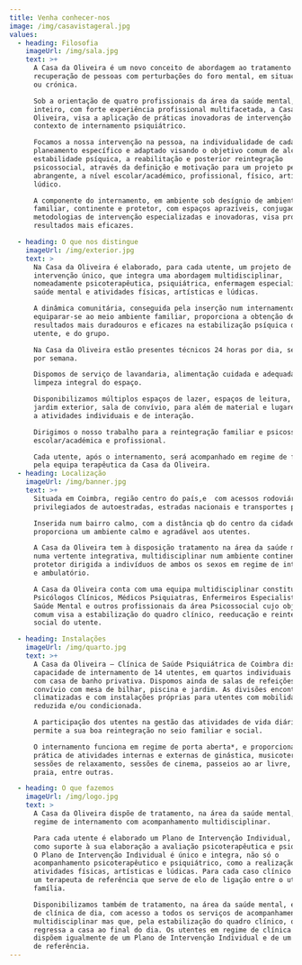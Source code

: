 ```yaml
---
title: Venha conhecer-nos
image: /img/casavistageral.jpg
values:
  - heading: Filosofia
    imageUrl: /img/sala.jpg
    text: >+
      A Casa da Oliveira é um novo conceito de abordagem ao tratamento e
      recuperação de pessoas com perturbações do foro mental, em situação aguda
      ou crónica.

      Sob a orientação de quatro profissionais da área da saúde mental, a tempo
      inteiro, com forte experiência profissional multifacetada, a Casa da
      Oliveira, visa a aplicação de práticas inovadoras de intervenção em
      contexto de internamento psiquiátrico.

      Focamos a nossa intervenção na pessoa, na individualidade de cada um e no
      planeamento específico e adaptado visando o objetivo comum de alcançar
      estabilidade psíquica, a reabilitação e posterior reintegração
      psicossocial, através da definição e motivação para um projeto pessoal
      abrangente, a nível escolar/académico, profissional, físico, artístico e
      lúdico.

      A componente do internamento, em ambiente sob desígnio de ambiente
      familiar, continente e protetor, com espaços aprazíveis, conjugado com
      metodologias de intervenção especializadas e inovadoras, visa promover
      resultados mais eficazes.

  - heading: O que nos distingue
    imageUrl: /img/exterior.jpg
    text: >
      Na Casa da Oliveira é elaborado, para cada utente, um projeto de
      intervenção único, que integra uma abordagem multidisciplinar,
      nomeadamente psicoterapêutica, psiquiátrica, enfermagem especializada em
      saúde mental e atividades físicas, artísticas e lúdicas.

      A dinâmica comunitária, conseguida pela inserção num internamento que visa
      equiparar-se ao meio ambiente familiar, proporciona a obtenção de
      resultados mais duradouros e eficazes na estabilização psíquica de cada
      utente, e do grupo.

      Na Casa da Oliveira estão presentes técnicos 24 horas por dia, sete dias
      por semana.

      Dispomos de serviço de lavandaria, alimentação cuidada e adequada e
      limpeza integral do espaço.

      Disponibilizamos múltiplos espaços de lazer, espaços de leitura, piscina,
      jardim exterior, sala de convívio, para além de material e lugares afetos
      a atividades individuais e de interação.

      Dirigimos o nosso trabalho para a reintegração familiar e psicossocial,
      escolar/académica e profissional.

      Cada utente, após o internamento, será acompanhado em regime de follow-up
      pela equipa terapêutica da Casa da Oliveira.
  - heading: Localização
    imageUrl: /img/banner.jpg
    text: >+
      Situada em Coimbra, região centro do país,e  com acessos rodoviários
      privilegiados de autoestradas, estradas nacionais e transportes públicos.

      Inserida num bairro calmo, com a distância qb do centro da cidade,
      proporciona um ambiente calmo e agradável aos utentes.

      A Casa da Oliveira tem à disposição tratamento na área da saúde mental
      numa vertente integrativa, multidisciplinar num ambiente continente e
      protetor dirigida a indivíduos de ambos os sexos em regime de internamento
      e ambulatório.

      A Casa da Oliveira conta com uma equipa multidisciplinar constituída por
      Psicólogos Clínicos, Médicos Psiquiatras, Enfermeiros Especialistas em
      Saúde Mental e outros profissionais da área Psicossocial cujo objetivo
      comum visa a estabilização do quadro clínico, reeducação e reintegração
      social do utente.

  - heading: Instalações
    imageUrl: /img/quarto.jpg
    text: >+
      A Casa da Oliveira – Clínica de Saúde Psiquiátrica de Coimbra dispõe de
      capacidade de internamento de 14 utentes, em quartos individuais ou duplos
      com casa de banho privativa. Dispomos ainda de salas de refeições e de
      convívio com mesa de bilhar, piscina e jardim. As divisões encontram-se
      climatizadas e com instalações próprias para utentes com mobilidade
      reduzida e/ou condicionada.

      A participação dos utentes na gestão das atividades de vida diárias
      permite a sua boa reintegração no seio familiar e social.

      O internamento funciona em regime de porta aberta*, e proporciona a
      prática de atividades internas e externas de ginástica, musicoterapia,
      sessões de relaxamento, sessões de cinema, passeios ao ar livre, idas à
      praia, entre outras.

  - heading: O que fazemos
    imageUrl: /img/logo.jpg
    text: >
      A Casa da Oliveira dispõe de tratamento, na área da saúde mental, em
      regime de internamento com acompanhamento multidisciplinar. 

      Para cada utente é elaborado um Plano de Intervenção Individual, tendo
      como suporte à sua elaboração a avaliação psicoterapêutica e psiquiátrica.
      O Plano de Intervenção Individual é único e integra, não só o
      acompanhamento psicoterapêutico e psiquiátrico, como a realização de
      atividades físicas, artísticas e lúdicas. Para cada caso clínico é nomeado
      um terapeuta de referência que serve de elo de ligação entre o utente e a
      família.

      Disponibilizamos também de tratamento, na área da saúde mental, em regime
      de clínica de dia, com acesso a todos os serviços de acompanhamento
      multidisciplinar mas que, pela estabilização do quadro clínico, o utente
      regressa a casa ao final do dia. Os utentes em regime de clínica de dia
      dispõem igualmente de um Plano de Intervenção Individual e de um terapeuta
      de referência.
---
```


